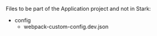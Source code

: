 Files to be part of the Application project and not in Stark:

- config
  - webpack-custom-config.dev.json

